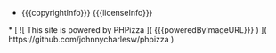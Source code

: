 <!-- This is the footer of the PHPizza skin,, the default skin on the CMS also named PHPizza. -->


* <div class="phpizza-footer-copyright-info">
    <!-- Copyright information -->
    {{{copyrightInfo}}} {{{licenseInfo}}}
</div>
* [
    ![
        This site is powered by PHPizza
    ](
    {{{poweredByImageURL}}}
    )
](
    https://github.com/johnnycharlesw/phpizza
)
